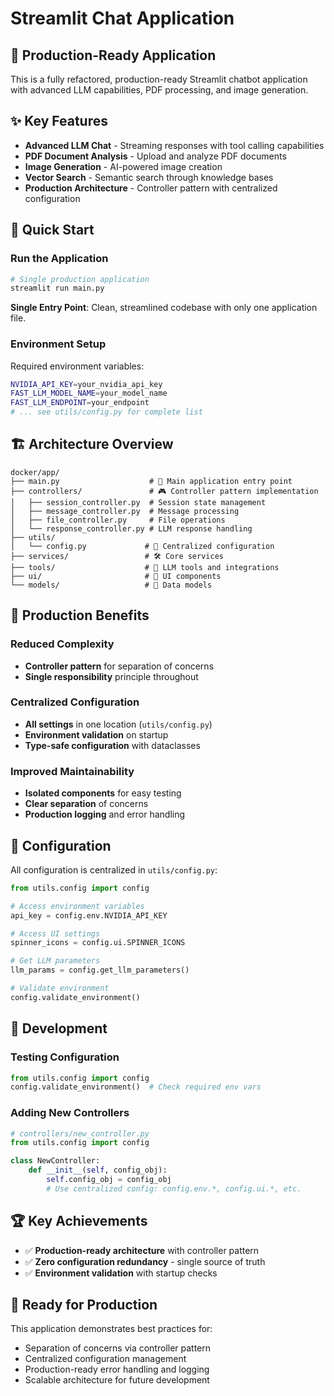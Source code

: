 # Streamlit Chat Application

## 🚀 **Production-Ready Application**

This is a fully refactored, production-ready Streamlit chatbot application with advanced LLM capabilities, PDF processing, and image generation.

## ✨ **Key Features**

- **Advanced LLM Chat** - Streaming responses with tool calling capabilities
- **PDF Document Analysis** - Upload and analyze PDF documents
- **Image Generation** - AI-powered image creation
- **Vector Search** - Semantic search through knowledge bases
- **Production Architecture** - Controller pattern with centralized configuration

## 🏃 **Quick Start**

### **Run the Application**

```bash
# Single production application
streamlit run main.py
```

**Single Entry Point**: Clean, streamlined codebase with only one application file.

### **Environment Setup**

Required environment variables:

```bash
NVIDIA_API_KEY=your_nvidia_api_key
FAST_LLM_MODEL_NAME=your_model_name
FAST_LLM_ENDPOINT=your_endpoint
# ... see utils/config.py for complete list
```

## 🏗️ **Architecture Overview**

```
docker/app/
├── main.py                    # 🎯 Main application entry point
├── controllers/               # 🎮 Controller pattern implementation
│   ├── session_controller.py  # Session state management
│   ├── message_controller.py  # Message processing
│   ├── file_controller.py     # File operations
│   └── response_controller.py # LLM response handling
├── utils/
│   └── config.py             # 🔧 Centralized configuration
├── services/                 # 🛠️ Core services
├── tools/                    # 🔨 LLM tools and integrations
├── ui/                       # 🎨 UI components
└── models/                   # 📝 Data models
```

## 🎯 **Production Benefits**

### **Reduced Complexity**

- **Controller pattern** for separation of concerns
- **Single responsibility** principle throughout

### **Centralized Configuration**

- **All settings** in one location (`utils/config.py`)
- **Environment validation** on startup
- **Type-safe configuration** with dataclasses

### **Improved Maintainability**

- **Isolated components** for easy testing
- **Clear separation** of concerns
- **Production logging** and error handling

## 🔧 **Configuration**

All configuration is centralized in `utils/config.py`:

```python
from utils.config import config

# Access environment variables
api_key = config.env.NVIDIA_API_KEY

# Access UI settings
spinner_icons = config.ui.SPINNER_ICONS

# Get LLM parameters
llm_params = config.get_llm_parameters()

# Validate environment
config.validate_environment()
```

## 🧪 **Development**

### **Testing Configuration**

```python
from utils.config import config
config.validate_environment()  # Check required env vars
```

### **Adding New Controllers**

```python
# controllers/new_controller.py
from utils.config import config

class NewController:
    def __init__(self, config_obj):
        self.config_obj = config_obj
        # Use centralized config: config.env.*, config.ui.*, etc.
```

## 🏆 **Key Achievements**

- ✅ **Production-ready architecture** with controller pattern
- ✅ **Zero configuration redundancy** - single source of truth
- ✅ **Environment validation** with startup checks

## 🎉 **Ready for Production**

This application demonstrates best practices for:

- Separation of concerns via controller pattern
- Centralized configuration management
- Production-ready error handling and logging
- Scalable architecture for future development
